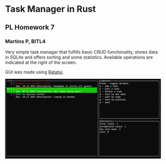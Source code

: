 # Task Manager in Rust
## PL Homework 7
### Martins P, BITL4


Very simple task manager that fulfills basic CRUD functionality, stores data in SQLite and offers sorting and some statistics. Available operations are indicated at the right of the screen.

GUI was made using [Ratatui](https://github.com/ratatui-org/ratatui).

![Application interface](docs/list_view.png "List of tasks to do")